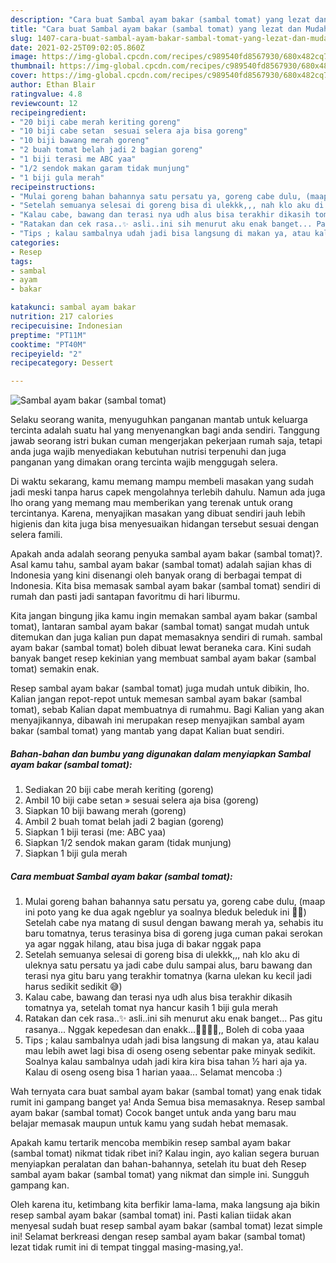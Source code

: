 ```yaml
---
description: "Cara buat Sambal ayam bakar (sambal tomat) yang lezat dan Mudah Dibuat"
title: "Cara buat Sambal ayam bakar (sambal tomat) yang lezat dan Mudah Dibuat"
slug: 1407-cara-buat-sambal-ayam-bakar-sambal-tomat-yang-lezat-dan-mudah-dibuat
date: 2021-02-25T09:02:05.860Z
image: https://img-global.cpcdn.com/recipes/c989540fd8567930/680x482cq70/sambal-ayam-bakar-sambal-tomat-foto-resep-utama.jpg
thumbnail: https://img-global.cpcdn.com/recipes/c989540fd8567930/680x482cq70/sambal-ayam-bakar-sambal-tomat-foto-resep-utama.jpg
cover: https://img-global.cpcdn.com/recipes/c989540fd8567930/680x482cq70/sambal-ayam-bakar-sambal-tomat-foto-resep-utama.jpg
author: Ethan Blair
ratingvalue: 4.8
reviewcount: 12
recipeingredient:
- "20 biji cabe merah keriting goreng"
- "10 biji cabe setan  sesuai selera aja bisa goreng"
- "10 biji bawang merah goreng"
- "2 buah tomat belah jadi 2 bagian goreng"
- "1 biji terasi me ABC yaa"
- "1/2 sendok makan garam tidak munjung"
- "1 biji gula merah"
recipeinstructions:
- "Mulai goreng bahan bahannya satu persatu ya, goreng cabe dulu, (maap ini poto yang ke dua agak ngeblur ya soalnya bleduk beleduk ini 🙏🏻) Setelah cabe nya matang di susul dengan bawang merah ya, sehabis itu baru tomatnya, terus terasinya bisa di goreng juga cuman pakai serokan ya agar nggak hilang, atau bisa juga di bakar nggak papa"
- "Setelah semuanya selesai di goreng bisa di ulekkk,,, nah klo aku di uleknya satu persatu ya jadi cabe dulu sampai alus, baru bawang dan terasi nya gitu baru yang terakhir tomatnya (karna ulekan ku kecil jadi harus sedikit sedikit 😅)"
- "Kalau cabe, bawang dan terasi nya udh alus bisa terakhir dikasih tomatnya ya, setelah tomat nya hancur kasih 1 biji gula merah"
- "Ratakan dan cek rasa..✨ asli..ini sih menurut aku enak banget... Pas gitu rasanya... Nggak kepedesan dan enakk...👍🏻👍🏻,, Boleh di coba yaaa"
- "Tips ; kalau sambalnya udah jadi bisa langsung di makan ya, atau kalau mau lebih awet lagi bisa di oseng oseng sebentar pake minyak sedikit. Soalnya kalau sambalnya udah jadi kira kira bisa tahan ½ hari aja ya. Kalau di oseng oseng bisa 1 harian yaaa... Selamat mencoba :)"
categories:
- Resep
tags:
- sambal
- ayam
- bakar

katakunci: sambal ayam bakar 
nutrition: 217 calories
recipecuisine: Indonesian
preptime: "PT11M"
cooktime: "PT40M"
recipeyield: "2"
recipecategory: Dessert

---
```



![Sambal ayam bakar (sambal tomat)](https://img-global.cpcdn.com/recipes/c989540fd8567930/680x482cq70/sambal-ayam-bakar-sambal-tomat-foto-resep-utama.jpg)

Selaku seorang wanita, menyuguhkan panganan mantab untuk keluarga tercinta adalah suatu hal yang menyenangkan bagi anda sendiri. Tanggung jawab seorang istri bukan cuman mengerjakan pekerjaan rumah saja, tetapi anda juga wajib menyediakan kebutuhan nutrisi terpenuhi dan juga panganan yang dimakan orang tercinta wajib menggugah selera.

Di waktu  sekarang, kamu memang mampu membeli masakan yang sudah jadi meski tanpa harus capek mengolahnya terlebih dahulu. Namun ada juga lho orang yang memang mau memberikan yang terenak untuk orang tercintanya. Karena, menyajikan masakan yang dibuat sendiri jauh lebih higienis dan kita juga bisa menyesuaikan hidangan tersebut sesuai dengan selera famili. 



Apakah anda adalah seorang penyuka sambal ayam bakar (sambal tomat)?. Asal kamu tahu, sambal ayam bakar (sambal tomat) adalah sajian khas di Indonesia yang kini disenangi oleh banyak orang di berbagai tempat di Indonesia. Kita bisa memasak sambal ayam bakar (sambal tomat) sendiri di rumah dan pasti jadi santapan favoritmu di hari liburmu.

Kita jangan bingung jika kamu ingin memakan sambal ayam bakar (sambal tomat), lantaran sambal ayam bakar (sambal tomat) sangat mudah untuk ditemukan dan juga kalian pun dapat memasaknya sendiri di rumah. sambal ayam bakar (sambal tomat) boleh dibuat lewat beraneka cara. Kini sudah banyak banget resep kekinian yang membuat sambal ayam bakar (sambal tomat) semakin enak.

Resep sambal ayam bakar (sambal tomat) juga mudah untuk dibikin, lho. Kalian jangan repot-repot untuk memesan sambal ayam bakar (sambal tomat), sebab Kalian dapat membuatnya di rumahmu. Bagi Kalian yang akan menyajikannya, dibawah ini merupakan resep menyajikan sambal ayam bakar (sambal tomat) yang mantab yang dapat Kalian buat sendiri.

<!--inarticleads1-->

##### Bahan-bahan dan bumbu yang digunakan dalam menyiapkan Sambal ayam bakar (sambal tomat):

1. Sediakan 20 biji cabe merah keriting (goreng)
1. Ambil 10 biji cabe setan » sesuai selera aja bisa (goreng)
1. Siapkan 10 biji bawang merah (goreng)
1. Ambil 2 buah tomat belah jadi 2 bagian (goreng)
1. Siapkan 1 biji terasi (me: ABC yaa)
1. Siapkan 1/2 sendok makan garam (tidak munjung)
1. Siapkan 1 biji gula merah




<!--inarticleads2-->

##### Cara membuat Sambal ayam bakar (sambal tomat):

1. Mulai goreng bahan bahannya satu persatu ya, goreng cabe dulu, (maap ini poto yang ke dua agak ngeblur ya soalnya bleduk beleduk ini 🙏🏻) Setelah cabe nya matang di susul dengan bawang merah ya, sehabis itu baru tomatnya, terus terasinya bisa di goreng juga cuman pakai serokan ya agar nggak hilang, atau bisa juga di bakar nggak papa
1. Setelah semuanya selesai di goreng bisa di ulekkk,,, nah klo aku di uleknya satu persatu ya jadi cabe dulu sampai alus, baru bawang dan terasi nya gitu baru yang terakhir tomatnya (karna ulekan ku kecil jadi harus sedikit sedikit 😅)
1. Kalau cabe, bawang dan terasi nya udh alus bisa terakhir dikasih tomatnya ya, setelah tomat nya hancur kasih 1 biji gula merah
1. Ratakan dan cek rasa..✨ asli..ini sih menurut aku enak banget... Pas gitu rasanya... Nggak kepedesan dan enakk...👍🏻👍🏻,, Boleh di coba yaaa
1. Tips ; kalau sambalnya udah jadi bisa langsung di makan ya, atau kalau mau lebih awet lagi bisa di oseng oseng sebentar pake minyak sedikit. Soalnya kalau sambalnya udah jadi kira kira bisa tahan ½ hari aja ya. Kalau di oseng oseng bisa 1 harian yaaa... Selamat mencoba :)




Wah ternyata cara buat sambal ayam bakar (sambal tomat) yang enak tidak rumit ini gampang banget ya! Anda Semua bisa memasaknya. Resep sambal ayam bakar (sambal tomat) Cocok banget untuk anda yang baru mau belajar memasak maupun untuk kamu yang sudah hebat memasak.

Apakah kamu tertarik mencoba membikin resep sambal ayam bakar (sambal tomat) nikmat tidak ribet ini? Kalau ingin, ayo kalian segera buruan menyiapkan peralatan dan bahan-bahannya, setelah itu buat deh Resep sambal ayam bakar (sambal tomat) yang nikmat dan simple ini. Sungguh gampang kan. 

Oleh karena itu, ketimbang kita berfikir lama-lama, maka langsung aja bikin resep sambal ayam bakar (sambal tomat) ini. Pasti kalian tiidak akan menyesal sudah buat resep sambal ayam bakar (sambal tomat) lezat simple ini! Selamat berkreasi dengan resep sambal ayam bakar (sambal tomat) lezat tidak rumit ini di tempat tinggal masing-masing,ya!.

